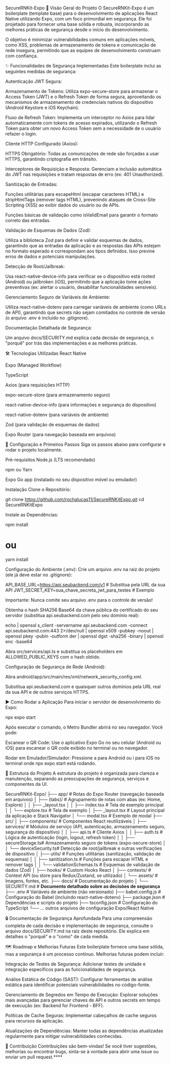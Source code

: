 SecureRNKit-Expo
📄 Visão Geral do Projeto
O SecureRNKit-Expo é um boilerplate (template base) para o desenvolvimento de aplicações React Native utilizando Expo, com um foco primordial em segurança. Ele foi projetado para fornecer uma base sólida e robusta, incorporando as melhores práticas de segurança desde o início do desenvolvimento.

O objetivo é minimizar vulnerabilidades comuns em aplicações móveis, como XSS, problemas de armazenamento de tokens e comunicação de rede insegura, permitindo que as equipes de desenvolvimento construam com confiança.

✨ Funcionalidades de Segurança Implementadas
Este boilerplate inclui as seguintes medidas de segurança:

Autenticação JWT Segura:

Armazenamento de Tokens: Utiliza expo-secure-store para armazenar o Access Token (JWT) e o Refresh Token de forma segura, aproveitando os mecanismos de armazenamento de credenciais nativos do dispositivo (Android Keystore e iOS Keychain).

Fluxo de Refresh Token: Implementa um interceptor no Axios para lidar automaticamente com tokens de acesso expirados, utilizando o Refresh Token para obter um novo Access Token sem a necessidade de o usuário refazer o login.

Cliente HTTP Configurado (Axios):

HTTPS Obrigatório: Todas as comunicações de rede são forçadas a usar HTTPS, garantindo criptografia em trânsito.

Interceptores de Requisição e Resposta: Gerenciam a inclusão automática do JWT nas requisições e tratam respostas de erro (ex: 401 Unauthorized).

Sanitização de Entradas:

Funções utilitárias para escapeHtml (escapar caracteres HTML) e stripHtmlTags (remover tags HTML), prevenindo ataques de Cross-Site Scripting (XSS) ao exibir dados do usuário ou de APIs.

Funções básicas de validação como isValidEmail para garantir o formato correto das entradas.

Validação de Esquemas de Dados (Zod):

Utiliza a biblioteca Zod para definir e validar esquemas de dados, garantindo que as entradas da aplicação e as respostas das APIs estejam no formato esperado e correspondam aos tipos definidos. Isso previne erros de dados e potenciais manipulações.

Detecção de Root/Jailbreak:

Usa react-native-device-info para verificar se o dispositivo está rooted (Android) ou jailbroken (iOS), permitindo que a aplicação tome ações preventivas (ex: alertar o usuário, desabilitar funcionalidades sensíveis).

Gerenciamento Seguro de Variáveis de Ambiente:

Utiliza react-native-dotenv para carregar variáveis de ambiente (como URLs de API), garantindo que secrets não sejam comitados no controle de versão (o arquivo .env é incluído no .gitignore).

Documentação Detalhada de Segurança:

Um arquivo docs/SECURITY.md explica cada decisão de segurança, o "porquê" por trás das implementações e as melhores práticas.

🛠️ Tecnologias Utilizadas
React Native

Expo (Managed Workflow)

TypeScript

Axios (para requisições HTTP)

expo-secure-store (para armazenamento seguro)

react-native-device-info (para informações e segurança do dispositivo)

react-native-dotenv (para variáveis de ambiente)

Zod (para validação de esquemas de dados)

Expo Router (para navegação baseada em arquivos)

🚀 Configuração e Primeiros Passos
Siga os passos abaixo para configurar e rodar o projeto localmente.

Pré-requisitos
Node.js (LTS recomendado)

npm ou Yarn

Expo Go app (instalado no seu dispositivo móvel ou emulador)

Instalação
Clone o Repositório:

git clone https://github.com/rochalucas11/SecureRNKitExpo.git
cd SecureRNKitExpo

Instale as Dependências:

npm install

# ou

yarn install

Configuração do Ambiente (.env):
Crie um arquivo .env na raiz do projeto (ele já deve estar no .gitignore):

API_BASE_URL=https://api.seubackend.com/v1 # Substitua pela URL da sua API
JWT_SECRET_KEY=sua_chave_secreta_jwt_para_testes # Exemplo

Importante: Nunca comite seu arquivo .env para o controle de versão!

Obtenha o hash SHA256 Base64 da chave pública do certificado do seu servidor (substitua api.seubackend.com pelo seu domínio real):

echo | openssl s_client -servername api.seubackend.com -connect api.seubackend.com:443 2>/dev/null | openssl x509 -pubkey -noout | openssl pkey -pubin -outform der | openssl dgst -sha256 -binary | openssl enc -base64

Abra src/services/api.ts e substitua os placeholders em ALLOWED_PUBLIC_KEYS com o hash obtido.

Configuração de Segurança de Rede (Android):

Abra android/app/src/main/res/xml/network_security_config.xml.

Substitua api.seubackend.com e quaisquer outros domínios pela URL real da sua API e de outros serviços HTTPS.

▶️ Como Rodar a Aplicação
Para iniciar o servidor de desenvolvimento do Expo:

npx expo start

Após executar o comando, o Metro Bundler abrirá no seu navegador. Você pode:

Escanear o QR Code: Use o aplicativo Expo Go no seu celular (Android ou iOS) para escanear o QR code exibido no terminal ou no navegador.

Rodar em Emulador/Simulador: Pressione a para Android ou i para iOS no terminal onde npx expo start está rodando.

📂 Estrutura do Projeto
A estrutura do projeto é organizada para clareza e manutenção, separando as preocupações de segurança, serviços e componentes da UI.

SecureRNKit-Expo/
├── app/ # Rotas do Expo Router (navegação baseada em arquivos)
│ ├── (tabs)/ # Agrupamento de rotas com abas (ex: Home, Explore)
│ │ ├── \_layout.tsx
│ │ ├── index.tsx # Tela de exemplo principal
│ │ └── explore.tsx # Tela de exemplo
│ ├── \_layout.tsx # Layout principal da aplicação e Stack Navigator
│ └── modal.tsx # Exemplo de modal
├── src/
│ ├── components/ # Componentes React reutilizáveis
│ ├── services/ # Módulos de serviço (API, autenticação, armazenamento seguro, segurança do dispositivo)
│ │ ├── api.ts # Cliente Axios
│ │ ├── auth.ts # Lógica de autenticação (login, logout, refresh token)
│ │ ├── secureStorage.ts# Armazenamento seguro de tokens (expo-secure-store)
│ │ └── deviceSecurity.ts# Detecção de root/jailbreak e outras verificações de dispositivo
│ ├── utils/ # Funções utilitárias (sanitização, validação de esquemas)
│ │ ├── sanitization.ts # Funções para escapar HTML e remover tags
│ │ └── validationSchemas.ts # Esquemas de validação de dados (Zod)
│ ├── hooks/ # Custom Hooks React
│ ├── contexts/ # Context API (ou store para Redux/Zustand, se utilizado)
│ └── assets/ # Imagens, fontes, etc.
├── docs/ # Documentação do projeto
│ └── SECURITY.md # **Documento detalhado sobre as decisões de segurança**
├── .env # Variáveis de ambiente (não versionado)
├── babel.config.js # Configuração do Babel (incluindo react-native-dotenv)
├── package.json # Dependências e scripts do projeto
├── tsconfig.json # Configuração do TypeScript
└── ... outros arquivos de configuração Expo/React Native

🔒 Documentação de Segurança Aprofundada
Para uma compreensão completa de cada decisão e implementação de segurança, consulte o arquivo docs/SECURITY.md na raiz deste repositório. Ele explica em detalhes o "porquê" e o "como" de cada medida.

🗺️ Roadmap e Melhorias Futuras
Este boilerplate fornece uma base sólida, mas a segurança é um processo contínuo. Melhorias futuras podem incluir:

Integração de Testes de Segurança: Adicionar testes de unidade e integração específicos para as funcionalidades de segurança.

Análise Estática de Código (SAST): Configurar ferramentas de análise estática para identificar potenciais vulnerabilidades no código-fonte.

Gerenciamento de Segredos em Tempo de Execução: Explorar soluções mais avançadas para gerenciar chaves de API e outros secrets em tempo de execução (ex: Backend for Frontend - BFF).

Políticas de Cache Seguras: Implementar cabeçalhos de cache seguros para recursos da aplicação.

Atualizações de Dependências: Manter todas as dependências atualizadas regularmente para mitigar vulnerabilidades conhecidas.

🤝 Contribuição
Contribuições são bem-vindas! Se você tiver sugestões, melhorias ou encontrar bugs, sinta-se à vontade para abrir uma issue ou enviar um pull request.\*\*\*\*
